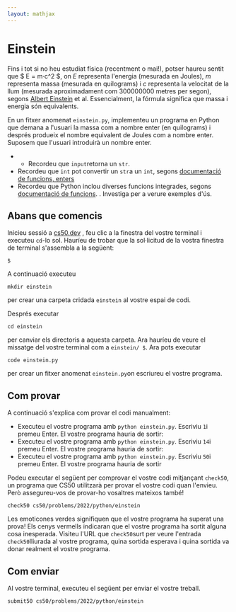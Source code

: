 ```yaml
---
layout: mathjax
---
```


  
# Einstein
Fins i tot si no heu estudiat física (recentment o mai!), potser haureu sentit que $ E = m·c^2 $, on $E$ representa l'energia (mesurada en Joules), $m$ representa massa (mesurada en quilograms) i $c$ representa la velocitat de la llum (mesurada aproximadament com 300000000 metres per segon), segons [Albert Einstein](https://en.wikipedia.org/wiki/Albert_Einstein) et al. Essencialment, la fórmula significa que massa i energia són equivalents.

En un fitxer anomenat `einstein.py`, implementeu un programa en Python que demana a l'usuari la massa com a nombre enter (en quilograms) i després produeix el nombre equivalent de Joules com a nombre enter. Suposem que l'usuari introduirà un nombre enter.

-   -   Recordeu que `input`retorna un `str`.
-   Recordeu que `int` pot convertir un `str`a un `int`, segons [documentació de funcions, enters](https://docs.python.org/es/3/library/functions.html#int)
-   Recordeu que Python inclou diverses funcions integrades, segons [documentació de funcions](https://docs.python.org/es/3/library/functions.html). . Investiga per a verure exemples d'ús.



## Abans que comencis

Inicieu sessió a [cs50.dev](https://cs50.dev/) , feu clic a la finestra del vostre terminal i executeu `cd`\-lo sol. Hauríeu de trobar que la sol·licitud de la vostra finestra de terminal s'assembla a la següent:
```
$
```
A continuació executeu
```
mkdir einstein
```
per crear una carpeta cridada `einstein` al vostre espai de codi.

Després executar
```
cd einstein
```
per canviar els directoris a aquesta carpeta. Ara hauríeu de veure el missatge del vostre terminal com a `einstein/ $`. Ara pots executar
```
code einstein.py
```

per crear un fitxer anomenat `einstein.py`on escriureu el vostre programa.

## Com provar

A continuació s'explica com provar el codi manualment:

-   Executeu el vostre programa amb `python einstein.py`. Escriviu `1`i premeu Enter. El vostre programa hauria de sortir:
-   Executeu el vostre programa amb `python einstein.py`. Escriviu `14`i premeu Enter. El vostre programa hauria de sortir:
-   Executeu el vostre programa amb `python einstein.py`. Escriviu `50`i premeu Enter. El vostre programa hauria de sortir

Podeu executar el següent per comprovar el vostre codi mitjançant `check50`, un programa que CS50 utilitzarà per provar el vostre codi quan l'envieu. Però assegureu-vos de provar-ho vosaltres mateixos també!

```
check50 cs50/problems/2022/python/einstein
```

Les emoticones verdes signifiquen que el vostre programa ha superat una prova! Els cenys vermells indicaran que el vostre programa ha sortit alguna cosa inesperada. Visiteu l'URL que `check50`surt per veure l'entrada `check50`lliurada al vostre programa, quina sortida esperava i quina sortida va donar realment el vostre programa.

## Com enviar

Al vostre terminal, executeu el següent per enviar el vostre treball.

```
submit50 cs50/problems/2022/python/einstein
```

